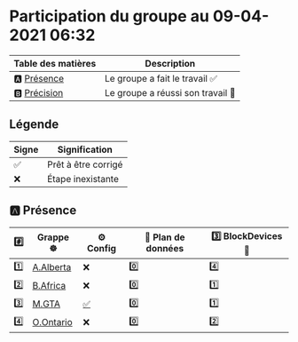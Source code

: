 # Participation du groupe au 09-04-2021 06:32

| Table des matières            | Description                                             |
|-------------------------------|---------------------------------------------------------|
| :a: [Présence](#a-présence)   | Le groupe a fait le travail        :white_check_mark:   |
| :b: [Précision](#b-précision) | Le groupe a réussi son travail     :tada:               |

## Légende

| Signe              | Signification                 |
|--------------------|-------------------------------|
| :white_check_mark: | Prêt à être corrigé           |
| :x:                | Étape inexistante             |

## :a: Présence

|:hash:| Grappe :wheel_of_dharma: | :gear: Config | :abacus: Plan de données | :three: BlockDevices :roll_of_paper: |
|------|--------------------------|---------------|--------------------------|-----------------------------|
| :one: | [A.Alberta](../A.Alberta) | :x: | :zero: | :four: |
| :two: | [B.Africa](../B.Africa) | :x: | :zero: | :one: |
| :three: | [M.GTA](../M.GTA) | [:white_check_mark:](../M.GTA/.kube/config) | :zero: | :one: |
| :four: | [O.Ontario](../O.Ontario) | :x: | :zero: | :two: |
